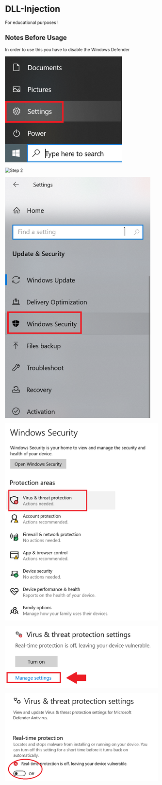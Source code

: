 # DLL-Injection
For educational purposes !

## Notes Before Usage
In order to use this you have to disable the Windows Defender

![Step 1](disable_windows_defender_steps/image.png)

![Step 2](disable_windows_defender_steps/image-.png)

![Step 3](disable_windows_defender_steps/image-2.png)

![Step 3](disable_windows_defender_steps/image-3.png)

![Step 4](disable_windows_defender_steps/image-4.png)

![Step 5](disable_windows_defender_steps/image-5.png)